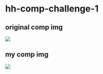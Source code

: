 # hh-comp-challenge-1

## original comp img
<img src="http://frontend.turing.io/assets/images/static-comp-challenge-2.jpg">

## my comp img
<img src="hh-comp-challenge-1-img">
